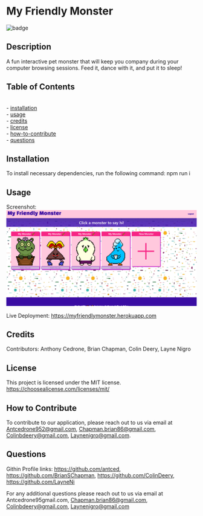 # My Friendly Monster

![badge](https://img.shields.io/badge/License-MIT-blue)

## Description

A fun interactive pet monster that will keep you company during your computer browsing sessions. Feed it, dance with it, and put it to sleep!


## Table of Contents
<br>- [installation](#installation)
<br>- [usage](#usage)
<br>- [credits](#credits)
<br>- [license](#license)
<br>- [how-to-contribute](#how-to-contribute)
<br>- [questions](#questions)

## Installation
To install necessary dependencies, run the following command:
npm run i

## Usage

Screenshot: ![Demo screenshot](./client/src/pages/assets/monster-dashboard-snippet.PNG)

Live Deployment: https://myfriendlymonster.herokuapp.com


## Credits

Contributors: Anthony Cedrone, Brian Chapman, Colin Deery, Layne Nigro

## License
This project is licensed under the MIT license. https://choosealicense.com/licenses/mit/


## How to Contribute

To contribute to our application, please reach out to us via email at Antcedrone952@gmail.com, Chapman.brian86@gmail.com, Colinbdeery@gmail.com, Laynenigro@gmail.com.


## Questions


Githin Profile links: https://github.com/antced, https://github.com/BrianSChapman, https://github.com/ColinDeery, https://github.com/LayneNi


For any additional questions please reach out to us via email at Antcedrone95gmail.com, Chapman.brian86@gmail.com, Colinbdeery@gmail.com, Laynenigro@gmail.com
